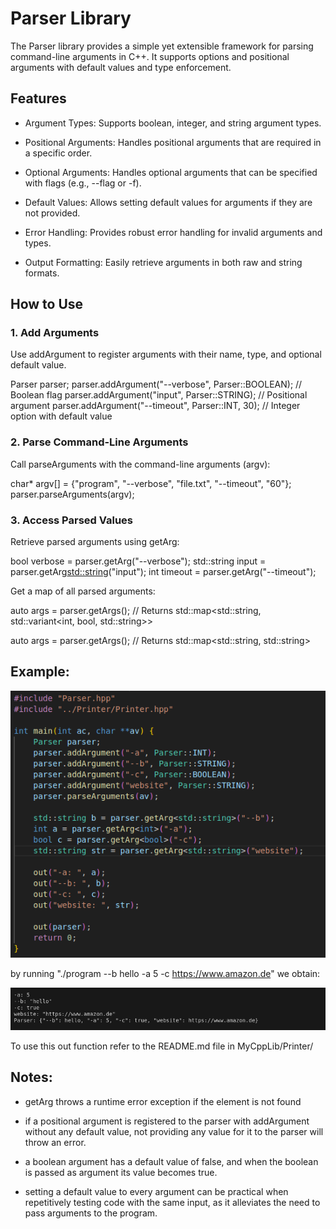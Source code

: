 # Parser Library

The Parser library provides a simple yet extensible framework for parsing command-line arguments in C++. It supports options and positional arguments with default values and type enforcement.

## Features
- Argument Types: Supports boolean, integer, and string argument types.

- Positional Arguments: Handles positional arguments that are required in a specific order.

- Optional Arguments: Handles optional arguments that can be specified with flags (e.g., --flag or -f).

- Default Values: Allows setting default values for arguments if they are not provided.

- Error Handling: Provides robust error handling for invalid arguments and types.

- Output Formatting: Easily retrieve arguments in both raw and string formats.

## How to Use

### 1. Add Arguments
Use addArgument to register arguments with their name, type, and optional default value.

Parser parser;
parser.addArgument("--verbose", Parser::BOOLEAN); // Boolean flag
parser.addArgument("input", Parser::STRING);      // Positional argument
parser.addArgument("--timeout", Parser::INT, 30); // Integer option with default value

### 2. Parse Command-Line Arguments
Call parseArguments with the command-line arguments (argv):

char* argv[] = {"program", "--verbose", "file.txt", "--timeout", "60"};
parser.parseArguments(argv);

### 3. Access Parsed Values
Retrieve parsed arguments using getArg:

bool verbose = parser.getArg<bool>("--verbose");
std::string input = parser.getArg<std::string>("input");
int timeout = parser.getArg<int>("--timeout");

Get a map of all parsed arguments:

auto args = parser.getArgs(); // Returns std::map<std::string, std::variant<int, bool, std::string>>

auto args = parser.getArgs(); // Returns std::map<std::string, std::string>

## Example:

![alt text](imgs/simple.png)

by running "./program --b hello -a 5 -c https://www.amazon.de" we obtain:

![alt text](imgs/simple_result.png)

To use this out function refer to the README.md file in MyCppLib/Printer/

## Notes:

- getArg throws a runtime error exception if the element is not found

- if a positional argument is registered to the parser with addArgument without any default value, not providing any value for it to the parser will throw an error.

- a boolean argument has a default value of false, and when the boolean is passed as argument its value becomes true.

- setting a default value to every argument can be practical when repetitively testing code with the same input, as it alleviates the need to pass arguments to the program.
